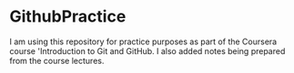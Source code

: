 # GithubPractice
I am using this repository for practice purposes as part of the Coursera course 'Introduction to Git and GitHub.
I also added notes being prepared from the course lectures.

